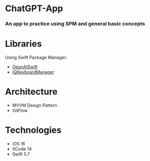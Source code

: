 # ChatGPT-App

<h3 align="left"> An app to practice using SPM and general basic concepts</h3>

<p align="left"><i></i></p>

# Libraries
<p>Using Swift Package Manager:</p>

- [OpenAISwift](https://github.com/adamrushy/OpenAISwift)
- [IQKeyboardManager](https://github.com/hackiftekhar/IQKeyboardManager)

# Architecture
- MVVM Design Pattern
- GitFlow

# Technologies
- iOS 16
- XCode 14
- Swift 5.7
